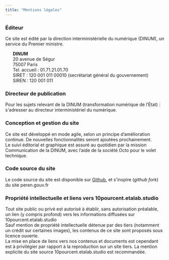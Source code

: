 ```yaml
---
title: "Mentions légales"
---
```


### Éditeur

Ce site est édité par la direction interministérielle du numérique (DINUM), un service du Premier ministre.<br>
<p style="text-indent: 0; padding-left: 1.5rem;"><b>DINUM</b><br>
20 avenue de Ségur<br>
75007 Paris<br>
Tel. accueil : 01.71.21.01.70<br>
SIRET : 120 001 011 00010 (secrétariat général du gouvernement)<br>
SIREN : 120 001 011<br></p>

### Directeur de publication

Pour les sujets relevant de la DINUM (transformation numérique de l’État) : s'adresser au directeur interministériel du numérique.

### Conception et gestion du site

Ce site est développé en mode agile, selon un principe d’amélioration continue. De nouvelles fonctionnalités seront ajoutées prochainement. <br>
Le suivi éditorial et graphique est assuré au quotidien par la mission Communication de la DINUM, avec l’aide de la société Octo pour le volet technique.

### Code source du site

Le code source du site est disponible sur [Github](https://github.com/etalab-ia/programme10pourcent), et s'inspire (_github fork_) du site peren.gouv.fr

### Propriété intellectuelle et liens vers 10pourcent.etalab.studio

Tout site public ou privé est autorisé à établir, sans autorisation préalable, un lien (y compris profond) vers les informations diffusées sur 10pourcent.etalab.studio<br>
Sauf mention de propriété intellectuelle détenue par des tiers (notamment un crédit sur certaines images), les contenus de ce site sont proposés sous licence ouverte.<br>
La mise en place de liens vers nos contenus et documents est cependant est à privilégier par rapport à la reproduction sur un site tiers. La mention explicite du site source 10pourcent.etalab.studio est recommandée.<br>